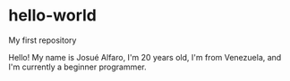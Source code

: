 # hello-world
My first repository

Hello! My name is Josué Alfaro, I'm 20 years old, I'm from Venezuela, and I'm currently a beginner programmer.
